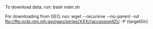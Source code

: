 To download data, run:
bash main.sh

For downloading from GEO, run:
wget --recursive --no-parent -nd ftp://ftp.ncbi.nlm.nih.gov/geo/series/XXX/{accessionID}/ -P {targetDir}
